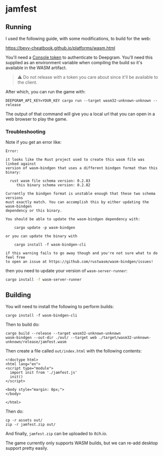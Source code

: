 # jamfest

## Running

I used the following guide, with some modifications, to build for the web:

https://bevy-cheatbook.github.io/platforms/wasm.html

You'll need a [Console token][console] to authenticate to Deepgram. You'll
need this supplied as an environment variable when compiling the build so
it's available in the WASM artifact.

> :warning: Do not release with a token you care about since it'll be available
> to the client.

After which, you can run the game with:

```shell
DEEPGRAM_API_KEY=YOUR_KEY cargo run --target wasm32-unknown-unknown --release
```

The output of that command will give you a local url that you can open
in a web browser to play the game.

### Troubleshooting

Note if you get an error like:

```shell
Error:

it looks like the Rust project used to create this wasm file was linked against
version of wasm-bindgen that uses a different bindgen format than this binary:

  rust wasm file schema version: 0.2.83
     this binary schema version: 0.2.82

Currently the bindgen format is unstable enough that these two schema versions
must exactly match. You can accomplish this by either updating the wasm-bindgen
dependency or this binary.

You should be able to update the wasm-bindgen dependency with:

    cargo update -p wasm-bindgen

or you can update the binary with

    cargo install -f wasm-bindgen-cli

if this warning fails to go away though and you're not sure what to do feel free
to open an issue at https://github.com/rustwasm/wasm-bindgen/issues!
```

then you need to update your version of `wasm-server-runner`:

```sh
cargo install -f wasm-server-runner
```

## Building

You will need to install the following to perform builds:

```
cargo install -f wasm-bindgen-cli
```

Then to build do:

```
cargo build --release --target wasm32-unknown-unknown
wasm-bindgen --out-dir ./out/ --target web ./target/wasm32-unknown-unknown/release/jamfest.wasm
```

Then create a file called `out/index.html` with the following contents:

```
<!doctype html>
<html lang="en">
<script type="module">
  import init from './jamfest.js'
  init()
</script>

<body style="margin: 0px;">
</body>

</html>
```

Then do:

```
cp -r assets out/
zip -r jamfest.zip out/
```

And finally, `jamfest.zip` can be uploaded to itch.io.

The game currently only supports WASM builds, but we can re-add desktop support pretty easily.

[console]: https://console.deepgram.com/signup?jump=keys

